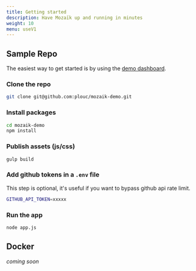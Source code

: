 ```yaml
---
title: Getting started
description: Have Mozaïk up and running in minutes
weight: 10
menu: useV1
---
```

## Sample Repo

The easiest way to get started is by using the [demo dashboard](https://github.com/plouc/mozaik-demo).

### Clone the repo

``` bash
git clone git@github.com:plouc/mozaik-demo.git
```

### Install packages

``` bash
cd mozaik-demo
npm install
```

### Publish assets (js/css)

``` bash
gulp build
```

### Add github tokens in a `.env` file

This step is optional, it's useful if you want to bypass github api rate limit.

``` bash
GITHUB_API_TOKEN=xxxxx
```

### Run the app

``` bash
node app.js
```

## Docker

*coming soon*
